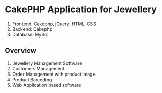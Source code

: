 # CakePHP Application for Jewellery

1. Frontend: Cakephp, jQuery, HTML, CSS
2. Backend: Cakephp
3. Database: MySql


## Overview

1. Jewellery Management Software
2. Customers Management
3. Order Management with product image
4. Product Barcoding
5. Web Application based software
